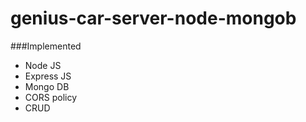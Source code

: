 # genius-car-server-node-mongob

###Implemented
- Node JS
- Express JS
- Mongo DB
- CORS policy 
- CRUD 
